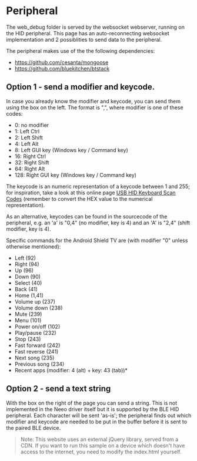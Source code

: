 # Peripheral
The web_debug folder is served by the websocket webserver, running on the HID peripheral. This page has an auto-reconnecting websocket implementation and 2 possiblities to send data to the peripheral.

The peripheral makes use of the the following dependencies:
- https://github.com/cesanta/mongoose
- https://github.com/bluekitchen/btstack

## Option 1 - send a modifier and keycode.
In case you already know the modifier and keycode, you can send them using the box on the left. The format is "<modifier>,<keycode>", where modifier is one of these codes:
  - 0: no modifier
  - 1: Left Ctrl
  - 2: Left Shift
  - 4: Left Alt
  - 8: Left GUI key (Windows key / Command key)
  - 16: Right Ctrl
  - 32: Right Shift
  - 64: Right Alt
  - 128: Right GUI key (Windows key / Command key)

The keycode is an numeric representation of a keycode between 1 and 255; for inspiration, take a look at this online page [USB HID Keyboard Scan Codes](https://serverhelfer.de/usb-hid-keyboard-scan-codes/) (remember to convert the HEX value to the numerical representation).

As an alternative, keycodes can be found in the sourcecode of the peripheral, e.g. an 'a' is "0,4" (no modifier, key is 4) and an 'A' is "2,4" (shift modifier, key is 4).

Specific commands for the Android Shield TV are (with modifier "0" unless otherwise mentioned):
  - Left          (92)
  - Right         (94)
  - Up            (96)
  - Down          (90)
  - Select        (40)
  - Back          (41)
  - Home          (1,41)
  - Volume up     (237)
  - Volume down   (238)
  - Mute          (239)
  - Menu          (101)
  - Power on/off  (102)
  - Play/pause    (232)
  - Stop          (243)
  - Fast forward  (242)
  - Fast reverse  (241)
  - Next song     (235)
  - Previous song (234)
  - Recent apps (modifier: 4 (alt) + key: 43 (tab))*

## Option 2 - send a text string
With the box on the right of the page you can send a string. This is not implemented in the Neeo driver itself but it is supported by the BLE HID peripheral. Each character will be sent 'as-is'; the peripheral finds out which modifier and keycode are needed to be put in the buffer before it is sent to the paired BLE device.

> Note: This website uses an external jQuery library, served from a CDN. If you want to run this sample on a device which doesn't have access to the internet, you need to modify the index.html yourself.

